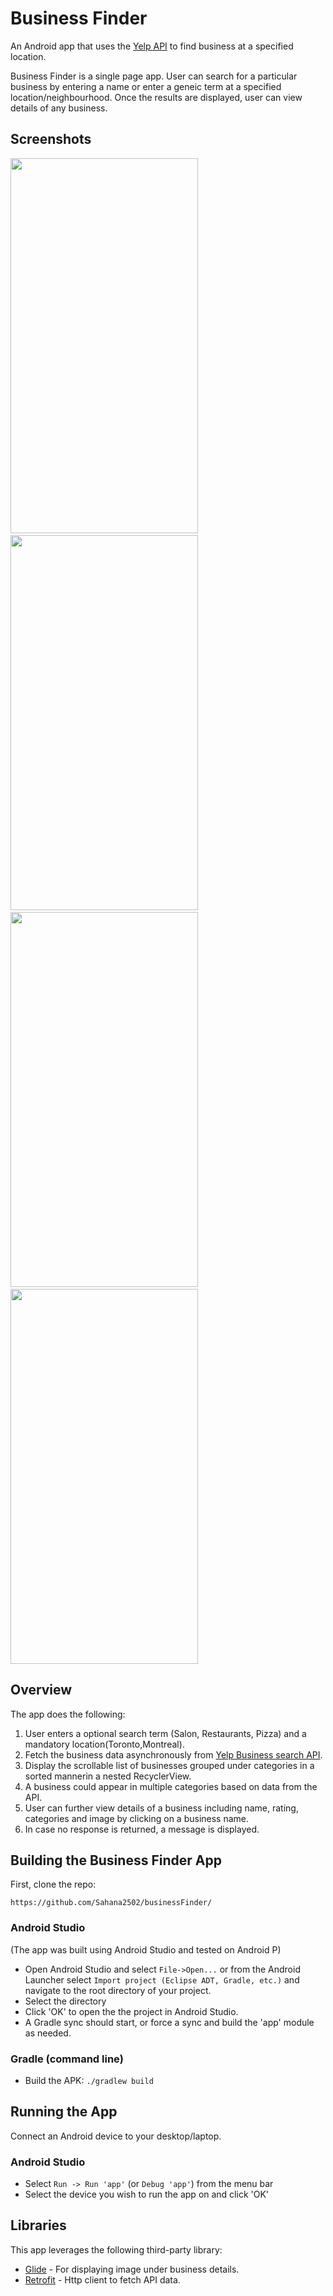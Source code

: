 # Business Finder

An Android app that uses the [Yelp API](https://www.yelp.com/developers) to find business at a specified location.

Business Finder is a single page app. User can search for a particular business by entering a name or enter a geneic term at a specified location/neighbourhood. 
Once the results are displayed, user can view details of any business.

## Screenshots

<p float="left">
  <img src="https://user-images.githubusercontent.com/89879294/145737830-3b308027-c132-428a-ad7b-328fa23f434a.png" width="300" height="600"/> 
  &nbsp &nbsp &nbsp &nbsp
     <img src="https://user-images.githubusercontent.com/89879294/145737946-ea7e4f95-5085-4d44-ae32-1efbb2dac35e.png" width="300" height="600"/>
    &nbsp &nbsp &nbsp &nbsp
     <img src="https://user-images.githubusercontent.com/89879294/145738009-64c764e0-8bfa-4332-a466-17fc706307bc.png" width="300" height="600" />
     &nbsp &nbsp &nbsp &nbsp
    <img src="https://user-images.githubusercontent.com/89879294/145738117-d7c04f5e-ae32-42fd-be56-3c144b8257d1.png" width="300" height="600"/>
   
</p>


## Overview

The app does the following:
1. User enters a optional search term (Salon, Restaurants, Pizza) and a mandatory location(Toronto,Montreal).
2. Fetch the business data asynchronously from [Yelp Business search API](https://api.yelp.com/v3/businesses/search).
3. Display the scrollable list of businesses grouped under categories in a sorted mannerin a nested RecyclerView.
4. A business could appear in multiple categories based on data from the API.
5. User can further view details of a business including name, rating, categories and image by clicking on a business name.
6. In case no response is returned, a message is displayed.

## Building the Business Finder App

First, clone the repo:

`https://github.com/Sahana2502/businessFinder/`

### Android Studio 

(The app was built using Android Studio and tested on Android P)

* Open Android Studio and select `File->Open...` or from the Android Launcher select `Import project (Eclipse ADT, Gradle, etc.)` and navigate to the root directory of your project.
* Select the directory
* Click 'OK' to open the the project in Android Studio.
* A Gradle sync should start, or force a sync and build the 'app' module as needed.

### Gradle (command line)

* Build the APK: `./gradlew build`

## Running the App

Connect an Android device to your desktop/laptop.

### Android Studio

* Select `Run -> Run 'app'` (or `Debug 'app'`) from the menu bar
* Select the device you wish to run the app on and click 'OK'

## Libraries

This app leverages the following third-party library:

 * [Glide](https://github.com/bumptech/glide) - For displaying image under business details.
 * [Retrofit](https://square.github.io/retrofit/) - Http client to fetch API data.

